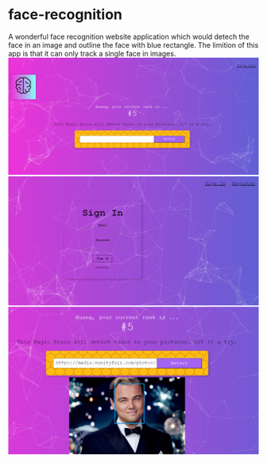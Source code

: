 # face-recognition
A wonderful face recognition website application which
would detech the face in an image and outline the face
with blue rectangle. 
The limition of this app is that it can only track
a single face in images.
![signin](screenshots/app.PNG)
![signin](screenshots/signin.PNG)
![signin](screenshots/result.PNG)
